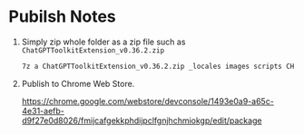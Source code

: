 # Pubilsh Notes

1. Simply zip whole folder as a zip file such as `ChatGPTToolkitExtension_v0.36.2.zip`

    ```sh
    7z a ChatGPTToolkitExtension_v0.36.2.zip _locales images scripts CHANGELOG.md manifest.json README.md
    ```

2. Publish to Chrome Web Store.

    <https://chrome.google.com/webstore/devconsole/1493e0a9-a65c-4e31-aefb-d9f27e0d8026/fmijcafgekkphdijpclfgnjhchmiokgp/edit/package>